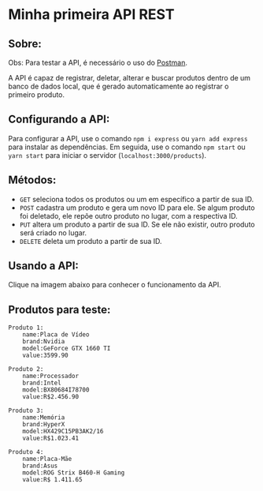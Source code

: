 # Minha primeira API REST

## Sobre:

Obs: Para testar a API, é necessário o uso do [Postman](https://www.postman.com/downloads/).

A API é capaz de registrar, deletar, alterar e buscar produtos dentro de um banco de dados local, que é gerado automaticamente ao registrar o primeiro produto.

## Configurando a API:

Para configurar a API, use o comando `npm i express` ou `yarn add express` para instalar as dependências. Em seguida, use o comando `npm start` ou `yarn start` para iniciar o servidor (`localhost:3000/products`).

## Métodos:

- `GET` seleciona todos os produtos ou um em específico a partir de sua ID.
- `POST` cadastra um produto e gera um novo ID para ele. Se algum produto foi deletado, ele repõe outro produto no lugar, com a respectiva ID.
- `PUT` altera um produto a partir de sua ID. Se ele não existir, outro produto será criado no lugar.
- `DELETE` deleta um produto a partir de sua ID.

## Usando a API:

Clique na imagem abaixo para conhecer o funcionamento da API.

## Produtos para teste:

```
Produto 1:
    name:Placa de Vídeo
    brand:Nvidia
    model:GeForce GTX 1660 TI
    value:3599.90

Produto 2:
    name:Processador
    brand:Intel
    model:BX80684I78700
    value:R$2.456.90

Produto 3:
    name:Memória
    brand:HyperX
    model:HX429C15PB3AK2/16
    value:R$1.023.41

Produto 4:
    name:Placa-Mãe
    brand:Asus
    model:ROG Strix B460-H Gaming
    value:R$ 1.411.65
```
